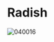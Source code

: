 # Radish
![040016](https://user-images.githubusercontent.com/50277379/139855107-156b2675-9958-4f63-8e1d-27ce475c031b.jpg)
